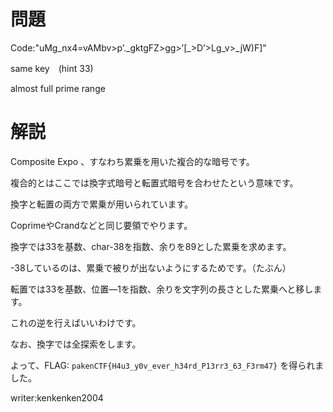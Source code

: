 # 問題

Code:"uMg_nx4=vAMbv>p’.\_gktgFZ>gg>’\[\_>D’>Lg_v>_jW)F]"

same key　(hint 33)

almost full prime range

# 解説

Composite Expo 、すなわち累乗を用いた複合的な暗号です。

複合的とはここでは換字式暗号と転置式暗号を合わせたという意味です。

換字と転置の両方で累乗が用いられています。

CoprimeやCrandなどと同じ要領でやります。

換字では33を基数、char-38を指数、余りを89とした累乗を求めます。

-38しているのは、累乗で被りが出ないようにするためです。（たぶん）

転置では33を基数、位置―1を指数、余りを文字列の長さとした累乗へと移します。

これの逆を行えばいいわけです。

なお、換字では全探索をします。

よって、FLAG: ```pakenCTF{H4u3_y0v_ever_h34rd_P13rr3_63_F3rm47}``` を得られました。

writer:kenkenken2004

